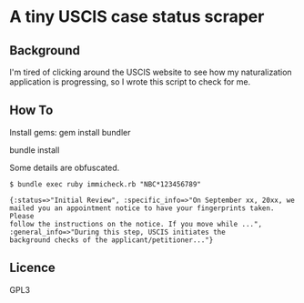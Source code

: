 # A tiny USCIS case status scraper

## Background
I'm tired of clicking around the USCIS website to see how my
naturalization application is progressing, so I wrote this script to
check for me. 

## How To

Install gems: 
gem install bundler

bundle install

Some details are obfuscated.

```
$ bundle exec ruby immicheck.rb "NBC*123456789"

{:status=>"Initial Review", :specific_info=>"On September xx, 20xx, we
mailed you an appointment notice to have your fingerprints taken. Please
follow the instructions on the notice. If you move while ...", 
:general_info=>"During this step, USCIS initiates the
background checks of the applicant/petitioner..."}
```

## Licence
GPL3

